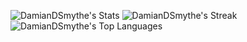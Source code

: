 ![DamianDSmythe's Stats](https://github-readme-stats.vercel.app/api?username=DamianDSmythe&theme=vue-dark&show_icons=true&hide_border=false&count_private=true)
![DamianDSmythe's Streak](https://github-readme-streak-stats.herokuapp.com/?user=DamianDSmythe&theme=vue-dark&hide_border=false)
![DamianDSmythe's Top Languages](https://github-readme-stats.vercel.app/api/top-langs/?username=DamianDSmythe&theme=vue-dark&show_icons=true&hide_border=false&layout=compact)
